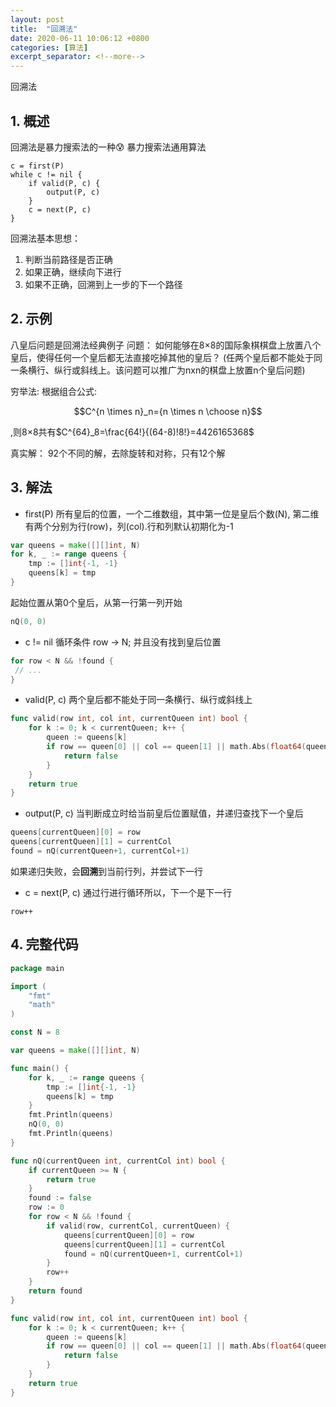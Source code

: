 ```yaml
---
layout: post
title:  "回溯法"
date: 2020-06-11 10:06:12 +0800
categories: [算法]
excerpt_separator: <!--more-->
---
```

回溯法
<!--more-->

## 1. 概述
回溯法是暴力搜索法的一种:cold_sweat:
暴力搜索法通用算法
```
c = first(P)
while c != nil {
    if valid(P, c) {
        output(P, c)
    }
    c = next(P, c)
}
```
回溯法基本思想：
1. 判断当前路径是否正确
2. 如果正确，继续向下进行
3. 如果不正确，回溯到上一步的下一个路径

## 2. 示例
八皇后问题是回溯法经典例子
问题：
如何能够在8×8的国际象棋棋盘上放置八个皇后，使得任何一个皇后都无法直接吃掉其他的皇后？
(任两个皇后都不能处于同一条横行、纵行或斜线上。该问题可以推广为nxn的棋盘上放置n个皇后问题)

穷举法:
根据组合公式:

$$C^{n \times n}_n={n \times n \choose n}$$

,则8×8共有$C^{64}_8=\frac{64!}{(64-8)!8!}=4426165368$

真实解：
92个不同的解，去除旋转和对称，只有12个解

## 3. 解法

* first(P)
所有皇后的位置，一个二维数组，其中第一位是皇后个数(N), 第二维有两个分别为行(row)，列(col).行和列默认初期化为-1
```go
var queens = make([][]int, N)
for k, _ := range queens {
    tmp := []int{-1, -1}
    queens[k] = tmp
}
```
起始位置从第0个皇后，从第一行第一列开始
```go
nQ(0, 0)
```

* c != nil
循环条件 row -> N; 并且没有找到皇后位置
```go
for row < N && !found {
 // ...
}
```

* valid(P, c)
两个皇后都不能处于同一条横行、纵行或斜线上
```go
func valid(row int, col int, currentQueen int) bool {
	for k := 0; k < currentQueen; k++ {
		queen := queens[k]
		if row == queen[0] || col == queen[1] || math.Abs(float64(queen[0]-row)) == math.Abs(float64(queen[1]-col)) {
			return false
		}
	}
	return true
}
```

* output(P, c)
当判断成立时给当前皇后位置赋值，并递归查找下一个皇后
```go
queens[currentQueen][0] = row
queens[currentQueen][1] = currentCol
found = nQ(currentQueen+1, currentCol+1)
```
如果递归失败，会**回溯**到当前行列，并尝试下一行

* c = next(P, c)
通过行进行循环所以，下一个是下一行
```
row++
```

## 4. 完整代码

```go
package main

import (
	"fmt"
	"math"
)

const N = 8

var queens = make([][]int, N)

func main() {
	for k, _ := range queens {
		tmp := []int{-1, -1}
		queens[k] = tmp
	}
	fmt.Println(queens)
	nQ(0, 0)
	fmt.Println(queens)
}

func nQ(currentQueen int, currentCol int) bool {
	if currentQueen >= N {
		return true
	}
	found := false
	row := 0
	for row < N && !found {
		if valid(row, currentCol, currentQueen) {
			queens[currentQueen][0] = row
			queens[currentQueen][1] = currentCol
			found = nQ(currentQueen+1, currentCol+1)
		}
		row++
	}
	return found
}

func valid(row int, col int, currentQueen int) bool {
	for k := 0; k < currentQueen; k++ {
		queen := queens[k]
		if row == queen[0] || col == queen[1] || math.Abs(float64(queen[0]-row)) == math.Abs(float64(queen[1]-col)) {
			return false
		}
	}
	return true
}

```